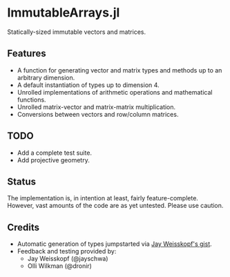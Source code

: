 # ImmutableArrays.jl

Statically-sized immutable vectors and matrices.


## Features

- A function for generating vector and matrix types and methods up to
  an arbitrary dimension.
- A default instantiation of types up to dimension 4.
- Unrolled implementations of arithmetic operations 
  and mathematical functions.
- Unrolled matrix-vector and matrix-matrix multiplication.
- Conversions between vectors and row/column matrices.


## TODO

- Add a complete test suite.
- Add projective geometry.


## Status

The implementation is, in intention at least, fairly feature-complete.
However, vast amounts of the code are as yet untested. Please use caution.


## Credits

- Automatic generation of types jumpstarted via 
  [Jay Weisskopf's gist](https://gist.github.com/jayschwa/5250636).
- Feedback and testing provided by:
	- Jay Weisskopf (@jayschwa)
	- Olli Wilkman (@dronir)

